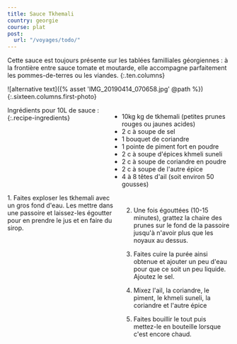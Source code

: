 ```yaml
---
title: Sauce Tkhemali
country: georgie
course: plat
post:
  url: "/voyages/todo/"
---
```


Cette sauce est toujours présente sur les tablées familliales géorgiennes : à la frontière entre sauce tomate et moutarde, elle accompagne parfaitement les pommes-de-terres ou les viandes.
{:.ten.columns}

<!--fin extrait-->

![alternative text]({% asset 'IMG_20190414_070658.jpg' @path %})
{:.sixteen.columns.first-photo}

<div class="four columns" markdown="1">
Ingrédients pour 10L de sauce :
{:.recipe-ingredients}

- 10kg kg de tkhemali (petites prunes rouges ou jaunes acides)
- 2 c à soupe de sel
- 1 bouquet de coriandre
- 1 pointe de piment fort en poudre
- 2 c à soupe d'épices khmeli suneli
- 2 c à soupe de coriandre en poudre
- 2 c à soupe de l'autre épice
- 4 à 8 têtes d'ail (soit environ 50 gousses)
</div>

<div class="ten columns" markdown="1">
1. Faites exploser les tkhemali avec un gros fond d'eau. Les mettre dans une passoire et laissez-les égoutter pour en prendre le jus et en faire du sirop.

2. Une fois égouttées (10-15 minutes), grattez la chaire des prunes sur le fond de la passoire jusqu'à n'avoir plus que les noyaux au dessus.

3. Faites cuire la purée ainsi obtenue et ajouter un peu d'eau pour que ce soit un peu liquide. Ajoutez le sel.

4. Mixez l'ail, la coriandre, le piment, le khmeli suneli, la coriandre et l'autre épice

5. Faites bouillir le tout puis mettez-le en bouteille lorsque c'est encore chaud.
</div>

